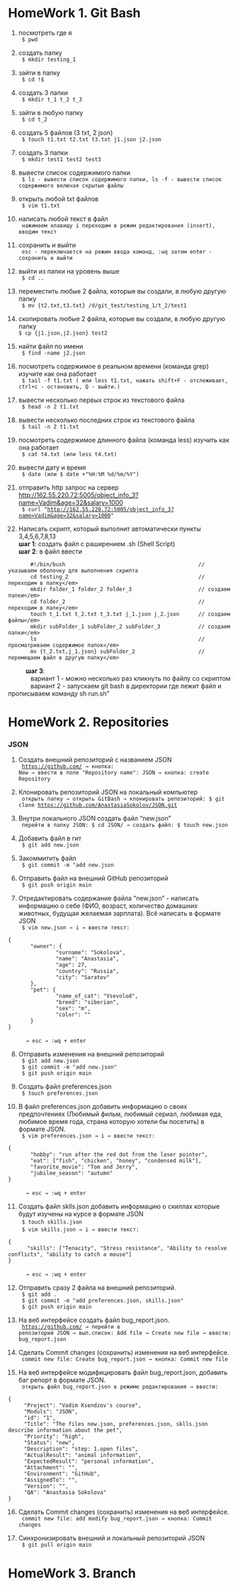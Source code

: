  # HomeWork 1. Git Bash  
 1. посмотреть где я  
 <code> $ pwd </code>
 
 2. создать папку  
 <code> $ mkdir testing_1 </code>
 
 3. зайти в папку  
 <code> $ cd !$ </code>
 
 4. создать 3 папки  
 <code> $ mkdir t_1 t_2 t_3 </code>
 
 5. зайти в любую папку  
 <code> $ cd t_2 </code>
 
 6. создать 5 файлов (3 txt, 2 json)  
 <code> $ touch t1.txt t2.txt t3.txt j1.json j2.json </code>
 
 7. создать 3 папки  
 <code> $ mkdir test1 test2 test3 </code>
 
 8. вывести список содержимого папки  
 <code> $ ls - вывести список содержимого папки, ls -f - вывести список содержимого включая скрытые файлы </code>
 
 9. открыть любой txt файлов  
 <code> $ vim t1.txt </code>
 
 10. написать любой текст в файл  
 <code> нажимаем клавишу i переходим в режим редактирования (insert), вводим текст </code>
 11. сохранить и выйти  
 <code> esc - переключается на режим ввода команд, :wq затем enter - сохранить и выйти </code>
 
 12. выйти из папки на уровень выше  
 <code> $ cd .. </code>
 
 13. переместить любые 2 файла, которые вы создали, в любую другую папку  
 <code> $ mv {t2.txt,t3.txt} /d/git_test/testing_1/t_2/test1 </code>
 
 14. скопировать  любые 2 файла, которые вы создали, в любую другую папку  
 <code>$ cp {j1.json,j2.json} test2 </code>
 
 15. найти файл по имени  
 <code> $ find -name j2.json </code>
 
 16. посмотреть содержимое в реальном времени (команда grep) изучите как она работает  
  <code> $ tail -f t1.txt      ( или less t1.txt, нажать shift+F - отслеживает, ctrl+c - остановить, Q - выйти.) </code>
 
 17. вывести несколько первых строк из текстового файла  
 <code> $ head -n 2 t1.txt </code>
 
 18. вывести несколько последних строк из текстового файла  
 <code> $ tail -n 2 t1.txt </code>
 
 19. посмотреть содержимое длинного файла (команда less) изучить как она работает  
 <code> $ cat t4.txt (или less t4.txt) </code>
 
 20. вывести дату и время  
 <code> $ date (или $ date +"%H:%M %d/%m/%Y")  </code>
 
 21. отправить http запрос на сервер http://162.55.220.72:5005/object_info_3?name=Vadim&age=32&salary=1000  
 <code> $ curl "http://162.55.220.72:5005/object_info_3?name=Vadim&age=32&salary=1000" </code>
 
 22. Написать скрипт, который выполнит автоматически пункты 3,4,5,6,7,8,13  
**шаг 1**: создать файл с раширением .sh (Shell Script)  
**шаг 2**: в файл ввести 
 ```
        #!/bin/bush                                          // указываем оболочку для выполнения скрипта 
        cd testing_2                                         // переходим в папку</em>     
        mkdir folder_1 folder_2 folder_3                     // создаем папки</em>     
        cd folder_2                                          // переходим в папку</em>   
        touch t_1.txt t_2.txt t_3.txt j_1.json j_2.json      // создаем файлы</em>     
        mkdir subFolder_1 subFolder_2 subFolder_3            // создаем папки</em>    
        ls                                                   // просматриваем содержимое папок</em>    
        mv {t_2.txt,j_1.json} subFolder_2                    // перемещаем файл в другую папку</em>    
  ```
   &ensp; &ensp; &ensp; &ensp;**шаг 3**:   
         &ensp; &ensp; &ensp; &ensp;&ensp; вариант 1 - можно несколько раз кликнуть по файлу со скриптом  
         &ensp; &ensp; &ensp; &ensp;&ensp; вариант 2 - запускаем git bash в директории где лежит файл и прописываем команду sh run.sh"  
 
 
 # HomeWork 2. Repositories
 
 ### JSON
 1. Создать внешний репозиторий c названием JSON    
 <code>  https://github.com/  → кнопка: New  → ввести в поле "Repository name": JSON → кнопка: create Repository </code>
  
 2. Клонировать репозиторий JSON на локальный компьютер   
 <code> открыть папку → открыть GitBash →  клонировать репозиторий:  $ git clone https://github.com/AnastasiaSokolov/JSON.git </code>
 
 3. Внутри локального JSON создать файл “new.json”  
 <code> перейти в папку JSON: $ cd JSON/ → создать файл: $ touch new.json </code>
 
 4. Добавить файл в гит  
 <code> $ git add new.json </code>
 
 5. Закоммитить файл  
 <code> $ git commit -m "add new.json </code>
 
 6. Отправить файл на внешний GitHub репозиторий   
 <code> $ git push origin main </code>
 
 7. Отредактировать содержание файла “new.json” - написать информацию о себе (ФИО, возраст, количество домашних животных, будущая желаемая зарплата). Всё написать в формате JSON    
<code> $ vim new.json → i → ввести текст: </code>   
 ```
{
        "owner": {
                "surname": "Sokolova",
                "name": "Anastasia",
                "age": 27,
                "country": "Russia",
                "city": "Saratov"
        },
        "pet": {
                "name_of_cat": "Vsevolod",
                "breed": "siberian",
                "sex": "m",
                "color": ""
        }
}
```
 &ensp;  &ensp;  &ensp;  <code> → esc → :wq + enter </code>
 
 8. Отправить изменения на внешний репозиторий  
 <code> $ git add  new.json </code>  
 <code> $ git commit -m "add new.json" </code>  
 <code> $ git push origin main </code>  
 
 9. Создать файл preferences.json  
 <code> $ touch preferences.json </code>
 
 10. В файл preferences.json добавить информацию о своих предпочтениях (Любимый фильм, любимый сериал, любимая еда, любимое время года, страна которую хотели бы посетить) в формате JSON.  
 <code> $ vim preferences.json → i → ввести текст:  </code>  
 ```
 {
        "hobby": "run after the red dot from the laser pointer",
        "eat": ["fish", "chicken", "honey", "condensed milk"],
        "favorite_movie": "Tom and Jerry",
        "jubilee_season": "autumn"
}
 ```
  &ensp;  &ensp;  &ensp;  <code> → esc → :wq + enter </code>  
 
 11. Создать файл sklls.json добавить информацию о скиллах которые будут изучены на курсе в формате JSON  
 <code> $ touch skills.json </code>    
 <code> $ vim skills.json → i → ввести текст: </code>   
  ```
  {
        "skills": ["Tenacity", "Stress resistance", "Ability to resolve conflicts", "ability to catch a mouse"]
}
  ```
  &ensp;  &ensp;  &ensp;  <code> → esc → :wq + enter </code>  
 
 12. Отправить сразу 2 файла на внешний репозиторий.  
 <code> $ git add . </code>  
 <code> $ git commit -m "add preferences.json, skills.json" </code>  
 <code> $ git push origin main </code>  
 
 13. На веб интерфейсе создать файл bug_report.json.  
 <code> https://github.com/  → перейти в репозиторий  JSON →  вып.список: Add file → Create new file → ввести: bug_report.json </code>  
 
 14. Сделать Commit changes (сохранить) изменения на веб интерфейсе.  
 <code> commit new file: Create bug_report.json  → кнопка: Commit new file </code>  
 
 15. На веб интерфейсе модифицировать файл bug_report.json, добавить баг репорт в формате JSON.  
 <code> открыть файл bug_report.json в режиме редактирования →  ввести: </code>  
   ```
   {
        "Project": "Vadim Ksendzov's course",
        "Moduls": "JSON",
        "id": "1",
        "Title": "The files new.json, preferences.json, sklls.json describe information about the pet",
        "Priority": "high",
        "Status": "new",
        "Description": "step: 1.open files",
        "ActualResult": "animal information",
        "ExpectedResult": "personal information",
        "Attachment": "",
        "Environment": "GitHub",
        "AssignedTo": "",
        "Version": "",
        "QA": "Anastasia Sokolova"
}
   ```
 
 16. Сделать Commit changes (сохранить) изменения на веб интерфейсе.  
 <code> commit new file: add modify bug_report.json   → кнопка: Commit changes </code>  
 
 17. Синхронизировать внешний и локальный репозиторий JSON  
 <code> $ git pull origin main </code>  
 
 # HomeWork 3. Branch
 
